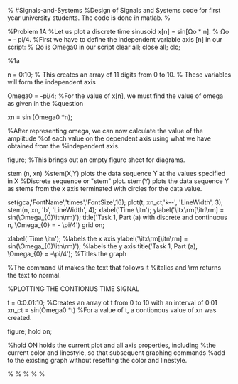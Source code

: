 % #Signals-and-Systems
%Design of Signals and Systems code for first year university students. The code is done in matlab.
%

%Problem 1A
%Let us plot a discrete time sinusoid 𝑥[n] = sin[Ωo * n]. 
% Ωo = - pi/4.
%First we have to define the independent variable axis [n] in our script:
% Ωo is Omega0 in our script
clear all; 
close all;
clc;

%1a

n = 0:10;
% This creates an array of 11 digits from 0 to 10.
% These variables will form the independent axis

Omega0 = -pi/4;
%For the value of x[n], we must find the value of omega as given in the
%question

xn = sin (Omega0 *n);

%After representing omega, we can now calculate the value of the amplitude
%of each value on the dependent axis using what we have obtained from the
%independent axis.

figure;
%This brings out an empty figure sheet for diagrams.

stem (n, xn)
%stem(X,Y) plots the data sequence Y at the values specified in X
%Discrete sequence or "stem" plot. stem(Y) plots the data sequence Y as stems from the x axis terminated with circles for the data value. 

set(gca,'FontName','times','FontSize',16);
plot(t, xn_ct,'k--', 'LineWidth', 3);
stem(n, xn, 'b', 'LineWidth', 4);
xlabel('Time \itn');
ylabel('\itx\rm[\itn\rm] = sin(\Omega_{0}\itn\rm)');
title('Task 1, Part (a) with discrete and continuous n, \Omega_{0} = -
\pi/4')
grid on;


xlabel('Time \itn'); 
%labels the x axis
ylabel('\itx\rm[\itn\rm] = sin(\Omega_{0}\itn\rm)');
%labels the y axis
title('Task 1, Part (a), \Omega_{0} = -\pi/4');
%Titles the graph

%The command \it makes the text that follows it 
%italics and \rm returns the text to normal. 

%PLOTTING THE CONTIONUS TIME SIGNAL

t = 0:0.01:10;
%Creates an array ot t from 0 to 10 with an interval of 0.01
xn_ct  = sin(Omega0 *t)
%For a value of t, a contionous value of xn was created.

figure; 
hold on;

%hold ON holds the current plot and all axis properties, including 
%the current color and linestyle, so that subsequent graphing commands
%add to the existing graph without resetting the color and linestyle.


%
%
%
%
%

